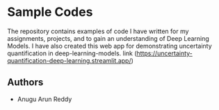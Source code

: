 
# Sample Codes

The repository contains examples of code I have written for my assignments, projects, and to gain an understanding of Deep Learning Models.
I have also created this web app for demonstrating uncertainty quantification in deep-learning-models. link (https://uncertainty-quantification-deep-learning.streamlit.app/)
## Authors

- Anugu Arun Reddy 

